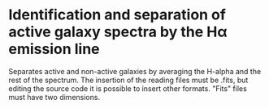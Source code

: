 # Identification and separation of active galaxy spectra by the Hα emission line
Separates active and non-active galaxies by averaging the H-alpha and the rest of the spectrum. The insertion of the reading files must be .fits, but editing the source code it is possible to insert other formats. "Fits" files must have two dimensions.
